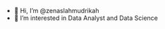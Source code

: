 - 👋 Hi, I’m @zenaslahmudrikah
- 👀 I’m interested in Data Analyst and Data Science

<!---
zenaslahmudrikah/zenaslahmudrikah is a ✨ special ✨ repository because its `README.md` (this file) appears on your GitHub profile.
You can click the Preview link to take a look at your changes.
--->
